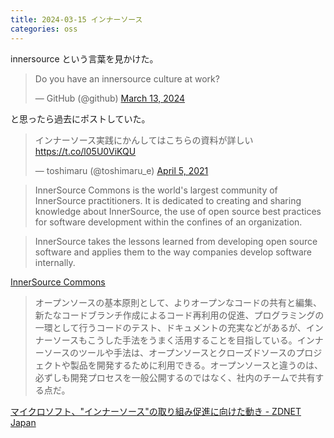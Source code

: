```yaml
---
title: 2024-03-15 インナーソース
categories: oss
---
```


innersource という言葉を見かけた。

<blockquote class="twitter-tweet"><p lang="en" dir="ltr">Do you have an innersource culture at work?</p>&mdash; GitHub (@github) <a href="https://twitter.com/github/status/1767865073064640700?ref_src=twsrc%5Etfw">March 13, 2024</a></blockquote> <script async src="https://platform.twitter.com/widgets.js" charset="utf-8"></script>

と思ったら過去にポストしていた。

<blockquote class="twitter-tweet"><p lang="ja" dir="ltr">インナーソース実践にかんしてはこちらの資料が詳しい<a href="https://t.co/l05U0ViKQU">https://t.co/l05U0ViKQU</a></p>&mdash; toshimaru (@toshimaru_e) <a href="https://twitter.com/toshimaru_e/status/1379061464011431945?ref_src=twsrc%5Etfw">April 5, 2021</a></blockquote> <script async src="https://platform.twitter.com/widgets.js" charset="utf-8"></script>

<script defer class="speakerdeck-embed" data-slide="6" data-id="1e6ad3fd4d4442f39224f33cfe05611c" data-ratio="1.7777777777777777" src="//speakerdeck.com/assets/embed.js"></script>

> InnerSource Commons is the world's largest community of InnerSource practitioners. It is dedicated to creating and sharing knowledge about InnerSource, the use of open source best practices for software development within the confines of an organization.

> InnerSource takes the lessons learned from developing open source software and applies them to the way companies develop software internally.

[InnerSource Commons](https://innersourcecommons.org/)

> オープンソースの基本原則として、よりオープンなコードの共有と編集、新たなコードブランチ作成によるコード再利用の促進、プログラミングの一環として行うコードのテスト、ドキュメントの充実などがあるが、インナーソースもこうした手法をうまく活用することを目指している。インナーソースのツールや手法は、オープンソースとクローズドソースのプロジェクトや製品を開発するために利用できる。オープンソースと違うのは、必ずしも開発プロセスを一般公開するのではなく、社内のチームで共有する点だ。

[マイクロソフト、"インナーソース"の取り組み促進に向けた動き - ZDNET Japan](https://japan.zdnet.com/article/35132930/)
